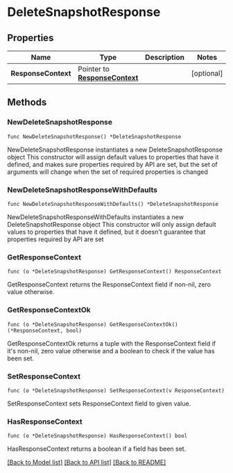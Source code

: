 # DeleteSnapshotResponse

## Properties

Name | Type | Description | Notes
------------ | ------------- | ------------- | -------------
**ResponseContext** | Pointer to [**ResponseContext**](ResponseContext.md) |  | [optional] 

## Methods

### NewDeleteSnapshotResponse

`func NewDeleteSnapshotResponse() *DeleteSnapshotResponse`

NewDeleteSnapshotResponse instantiates a new DeleteSnapshotResponse object
This constructor will assign default values to properties that have it defined,
and makes sure properties required by API are set, but the set of arguments
will change when the set of required properties is changed

### NewDeleteSnapshotResponseWithDefaults

`func NewDeleteSnapshotResponseWithDefaults() *DeleteSnapshotResponse`

NewDeleteSnapshotResponseWithDefaults instantiates a new DeleteSnapshotResponse object
This constructor will only assign default values to properties that have it defined,
but it doesn't guarantee that properties required by API are set

### GetResponseContext

`func (o *DeleteSnapshotResponse) GetResponseContext() ResponseContext`

GetResponseContext returns the ResponseContext field if non-nil, zero value otherwise.

### GetResponseContextOk

`func (o *DeleteSnapshotResponse) GetResponseContextOk() (*ResponseContext, bool)`

GetResponseContextOk returns a tuple with the ResponseContext field if it's non-nil, zero value otherwise
and a boolean to check if the value has been set.

### SetResponseContext

`func (o *DeleteSnapshotResponse) SetResponseContext(v ResponseContext)`

SetResponseContext sets ResponseContext field to given value.

### HasResponseContext

`func (o *DeleteSnapshotResponse) HasResponseContext() bool`

HasResponseContext returns a boolean if a field has been set.


[[Back to Model list]](../README.md#documentation-for-models) [[Back to API list]](../README.md#documentation-for-api-endpoints) [[Back to README]](../README.md)


